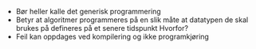 - Bør heller kalle det generisk programmering
- Betyr at algoritmer programmeres på en slik måte at datatypen de skal brukes på defineres på et senere tidspunkt
Hvorfor? 
- Feil kan oppdages ved kompilering og ikke programkjøring